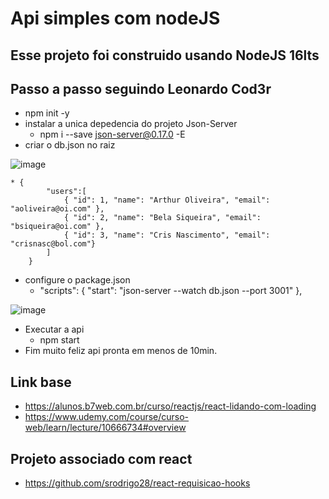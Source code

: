 # Api simples com nodeJS
## Esse projeto foi construido usando NodeJS 16lts
## Passo a passo seguindo Leonardo Cod3r
* npm init -y
* instalar a unica depedencia do projeto Json-Server
    * npm i --save json-server@0.17.0 -E
* criar o db.json no raiz

![image](https://user-images.githubusercontent.com/23580648/152041834-69e42c95-2281-4156-acc5-d913f865460a.png)


    * {
            "users":[
                { "id": 1, "name": "Arthur Oliveira", "email": "aoliveira@oi.com" },
                { "id": 2, "name": "Bela Siqueira", "email": "bsiqueira@oi.com" },
                { "id": 3, "name": "Cris Nascimento", "email": "crisnasc@bol.com"}
            ]
        }
* configure o package.json
    * "scripts": {
            "start": "json-server --watch db.json --port 3001"
        },

![image](https://user-images.githubusercontent.com/23580648/152042205-932de3c3-3703-4005-95a7-02a59dba5a5a.png)
     
   
* Executar a api
    * npm start
* Fim muito feliz api pronta em menos de 10min.

## Link base
* https://alunos.b7web.com.br/curso/reactjs/react-lidando-com-loading
* https://www.udemy.com/course/curso-web/learn/lecture/10666734#overview

## Projeto associado com react
* https://github.com/srodrigo28/react-requisicao-hooks

